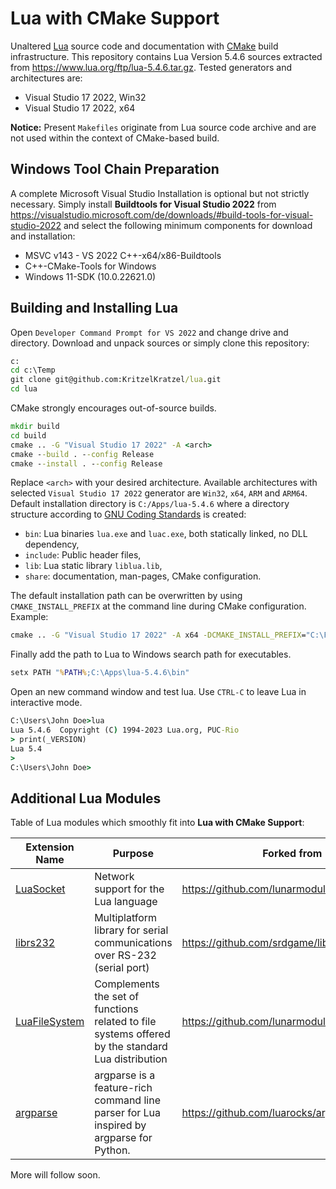 # Lua with CMake Support
Unaltered [Lua](http://www.lua.org/) source code and documentation with [CMake](https://cmake.org/) build infrastructure. This repository contains Lua Version 5.4.6 sources extracted from https://www.lua.org/ftp/lua-5.4.6.tar.gz. Tested generators and architectures are:

- Visual Studio 17 2022, Win32
- Visual Studio 17 2022, x64

**Notice:** Present `Makefiles` originate from Lua source code archive and are not used within the context of CMake-based build.

## Windows Tool Chain Preparation

A complete Microsoft Visual Studio Installation is optional but not strictly necessary. Simply install **Buildtools for Visual Studio 2022** from https://visualstudio.microsoft.com/de/downloads/#build-tools-for-visual-studio-2022 and select  the following minimum components for download and installation:

- MSVC v143 - VS 2022 C++-x64/x86-Buildtools
- C++-CMake-Tools for Windows
- Windows 11-SDK (10.0.22621.0) 

## Building and Installing Lua

Open `Developer Command Prompt for VS 2022` and change drive and directory. Download and unpack sources or simply clone this repository:

```cmd
c:
cd c:\Temp
git clone git@github.com:KritzelKratzel/lua.git
cd lua
```

CMake strongly encourages out-of-source builds.

```cmd
mkdir build
cd build
cmake .. -G "Visual Studio 17 2022" -A <arch>
cmake --build . --config Release
cmake --install . --config Release
```

Replace `<arch>` with your desired architecture. Available architectures with selected `Visual Studio 17 2022` generator are `Win32`, `x64`, `ARM` and `ARM64`. Default installation directory is `C:/Apps/lua-5.4.6` where a directory structure according to [GNU Coding Standards](https://www.gnu.org/prep/standards/html_node/Directory-Variables.html) is created:

- `bin`: Lua binaries `lua.exe` and `luac.exe`, both statically linked, no DLL dependency,
- `include`: Public header files,
- `lib`: Lua static library `liblua.lib`,
- `share`: documentation, man-pages, CMake configuration.

The default installation path can be overwritten by using `CMAKE_INSTALL_PREFIX` at the command line during CMake configuration. Example:

```cmd
cmake .. -G "Visual Studio 17 2022" -A x64 -DCMAKE_INSTALL_PREFIX="C:\Foo\Bar"
```

Finally add the path to Lua to Windows search path for executables. 

```cmd
setx PATH "%PATH%;C:\Apps\lua-5.4.6\bin"
```

Open an new command window and test lua. Use `CTRL-C` to leave Lua in interactive mode.

```cmd
C:\Users\John Doe>lua
Lua 5.4.6  Copyright (C) 1994-2023 Lua.org, PUC-Rio
> print(_VERSION)
Lua 5.4
>
C:\Users\John Doe>
```

## Additional Lua Modules

Table of Lua modules which smoothly fit into **Lua with CMake Support**:

| Extension Name                                               | Purpose                                                      | Forked from                                   |
| ------------------------------------------------------------ | ------------------------------------------------------------ | --------------------------------------------- |
| [LuaSocket](https://github.com/KritzelKratzel/luasocket)     | Network support for the Lua language                         | https://github.com/lunarmodules/luasocket     |
| [librs232](https://github.com/KritzelKratzel/librs232)       | Multiplatform library for serial communications over RS-232 (serial port) | https://github.com/srdgame/librs232           |
| [LuaFileSystem](https://github.com/KritzelKratzel/luafilesystem) | Complements the set of functions related to file systems offered by the standard Lua distribution | https://github.com/lunarmodules/luafilesystem |
| [argparse](https://github.com/KritzelKratzel/argparse)       | argparse is a feature-rich command line parser for Lua inspired by argparse for Python. | https://github.com/luarocks/argparse          |

More will follow soon.

